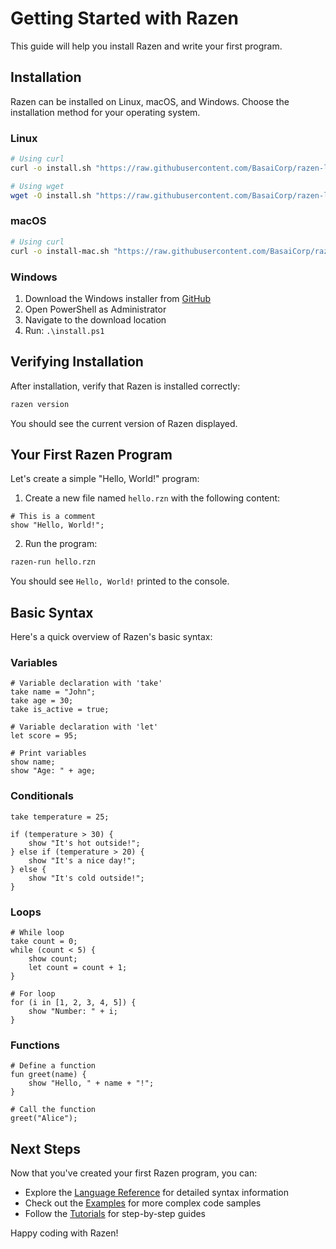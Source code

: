 # Getting Started with Razen

This guide will help you install Razen and write your first program.

## Installation

Razen can be installed on Linux, macOS, and Windows. Choose the installation method for your operating system.

### Linux

```bash
# Using curl
curl -o install.sh "https://raw.githubusercontent.com/BasaiCorp/razen-lang/main/install.sh" && chmod +x install.sh && sudo ./install.sh
```

```bash
# Using wget
wget -O install.sh "https://raw.githubusercontent.com/BasaiCorp/razen-lang/main/install.sh" && chmod +x install.sh && sudo ./install.sh
```

### macOS

```bash
# Using curl
curl -o install-mac.sh "https://raw.githubusercontent.com/BasaiCorp/razen-lang/main/install-mac.sh" && chmod +x install-mac.sh && sudo ./install-mac.sh
```

### Windows

1. Download the Windows installer from [GitHub](https://raw.githubusercontent.com/BasaiCorp/razen-lang/main/install.ps1)
2. Open PowerShell as Administrator
3. Navigate to the download location
4. Run: `.\install.ps1`

## Verifying Installation

After installation, verify that Razen is installed correctly:

```bash
razen version
```

You should see the current version of Razen displayed.

## Your First Razen Program

Let's create a simple "Hello, World!" program:

1. Create a new file named `hello.rzn` with the following content:

```razen
# This is a comment
show "Hello, World!";
```

2. Run the program:

```bash
razen-run hello.rzn
```

You should see `Hello, World!` printed to the console.

## Basic Syntax

Here's a quick overview of Razen's basic syntax:

### Variables

```razen
# Variable declaration with 'take'
take name = "John";
take age = 30;
take is_active = true;

# Variable declaration with 'let'
let score = 95;

# Print variables
show name;
show "Age: " + age;
```

### Conditionals

```razen
take temperature = 25;

if (temperature > 30) {
    show "It's hot outside!";
} else if (temperature > 20) {
    show "It's a nice day!";
} else {
    show "It's cold outside!";
}
```

### Loops

```razen
# While loop
take count = 0;
while (count < 5) {
    show count;
    let count = count + 1;
}

# For loop
for (i in [1, 2, 3, 4, 5]) {
    show "Number: " + i;
}
```

### Functions

```razen
# Define a function
fun greet(name) {
    show "Hello, " + name + "!";
}

# Call the function
greet("Alice");
```

## Next Steps

Now that you've created your first Razen program, you can:

- Explore the [Language Reference](../language-reference/README.md) for detailed syntax information
- Check out the [Examples](../examples/README.md) for more complex code samples
- Follow the [Tutorials](../tutorials/README.md) for step-by-step guides

Happy coding with Razen!
